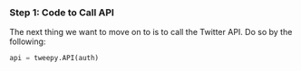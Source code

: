 <!--title={Calling API}-->

### Step 1: Code to Call API 

The next thing we want to move on to is to call the Twitter API. Do so by the following:

```python
api = tweepy.API(auth)
```

